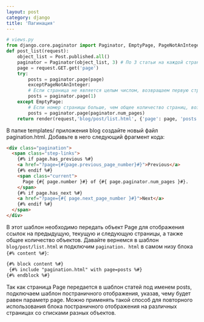 ```yaml
---
layout: post
category: django
title: 'Пагинация'
---
```




```python
# views.py
from django.core.paginator import Paginator, EmptyPage, PageNotAnInteger
def post_list(request):
    object_list = Post.published.all()
    paginator = Paginator(object_list, 3) # По 3 статьи на каждой странице.
    page = request.GET.get('page')
    try:
        posts = paginator.page(page)
        exceptPageNotAnInteger:
        # Если страница не является целым числом, возвращаем первую страницу.
        posts = paginator.page(1)
    except EmptyPage:
        # Если номер страницы больше, чем общее количество страниц, возвращаем последнюю.
        posts = paginator.page(paginator.num_pages)
    return render(request,'blog/post/list.html', {'page': page, 'posts': posts})
```

В папке templates/ приложения blog создайте новый файл pagination.html. Добавьте в него следующий фрагмент кода:

```html
<div class="pagination">
  <span class="step-links">
    {#% if page.has_previous %#}
    <a href="?page={#{page.previous_page_number}#}">Previous</a>
    {#% endif %#}
    <span class="current">
      Page {#{ page.number }#} of {#{ page.paginator.num_pages }#}.
    </span>
    {#% if page.has_next %#}
    <a href="?page={#{ page.next_page_number }#}">Next</a>
    {#% endif %#}
  </span>
</div>
```

В этот шаблон необходимо передать объект Page для отображения ссылок на
предыдущую, текущую и следующую страницы, а также общее количество объектов. Давайте вернемся в шаблон ```blog/post/list.html``` и подключим ```pagination.
html``` в самом низу блока ```{#% content %#}```:

```HTML
{#% block content %#}
 {#% include "pagination.html" with page=posts %#}
{#% endblock %#}
```

Так как страница Page передается в шаблон статей под именем posts, подключаем шаблон постраничного отображения, указав, чему будет равен параметр
page. Можно применять такой способ для повторного использования блока постраничного отображения на различных страницах со списками разных объектов.

